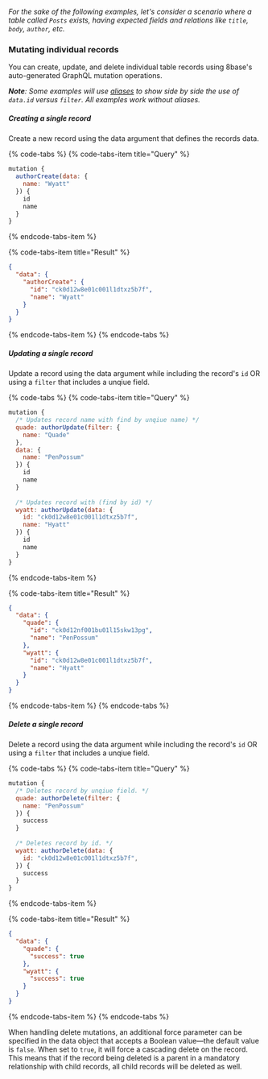 *For the sake of the following examples, let's consider a scenario where a table called `Posts` exists, having expected fields and relations like `title`, `body`, `author`, etc.*

### Mutating individual records
You can create, update, and delete individual table records using 8base's auto-generated GraphQL mutation operations.

***Note**: Some examples will use [aliases](../README.md) to show side by side the use of `data.id` versus `filter`. All examples work without aliases.*

##### Creating a single record
Create a new record using the data argument that defines the records data. 

{% code-tabs %}
{% code-tabs-item title="Query" %}
```javascript
mutation {
  authorCreate(data: {
    name: "Wyatt"
  }) {
    id
    name
  }
}
```
{% endcode-tabs-item %}

{% code-tabs-item title="Result" %}
```json
{
  "data": {
    "authorCreate": {
      "id": "ck0d12w8e01c001l1dtxz5b7f",
      "name": "Wyatt"
    }
  }
}
```
{% endcode-tabs-item %}
{% endcode-tabs %}

##### Updating a single record
Update a record using the data argument while including the record's `id` OR using a `filter` that includes a unqiue field.

{% code-tabs %}
{% code-tabs-item title="Query" %}
```javascript
mutation {
  /* Updates record name with find by unqiue name) */
  quade: authorUpdate(filter: {
    name: "Quade"
  },
  data: {
    name: "PenPossum"
  }) {
    id
    name
  }
  
  /* Updates record with (find by id) */
  wyatt: authorUpdate(data: {
    id: "ck0d12w8e01c001l1dtxz5b7f",
    name: "Hyatt"
  }) {
    id
    name
  }
}
```
{% endcode-tabs-item %}

{% code-tabs-item title="Result" %}
```json
{
  "data": {
    "quade": {
      "id": "ck0d12nf001bu01l15skw13pg",
      "name": "PenPossum"
    },
    "wyatt": {
      "id": "ck0d12w8e01c001l1dtxz5b7f",
      "name": "Hyatt"
    }
  }
}
```
{% endcode-tabs-item %}
{% endcode-tabs %}

##### Delete a single record
Delete a record using the data argument while including the record's `id` OR using a `filter` that includes a unqiue field.

{% code-tabs %}
{% code-tabs-item title="Query" %}
```javascript
mutation {
  /* Deletes record by unqiue field. */
  quade: authorDelete(filter: {
    name: "PenPossum"
  }) {
    success
  }
  
  /* Deletes record by id. */
  wyatt: authorDelete(data: {
    id: "ck0d12w8e01c001l1dtxz5b7f",
  }) {
    success
  }
}
```
{% endcode-tabs-item %}

{% code-tabs-item title="Result" %}
```json
{
  "data": {
    "quade": {
      "success": true
    },
    "wyatt": {
      "success": true
    }
  }
}
```
{% endcode-tabs-item %}
{% endcode-tabs %}

When handling delete mutations, an additional force parameter can be specified in the data object that accepts a Boolean value—the default value is `false`. When set to `true`, it will force a cascading delete on the record. This means that if the record being deleted is a parent in a mandatory relationship with child records, all child records will be deleted as well.
